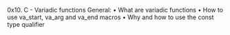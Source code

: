 0x10. C - Variadic functions
General: 
    • What are variadic functions 
    • How to use va_start, va_arg and va_end macros 
    • Why and how to use the const type qualifier
